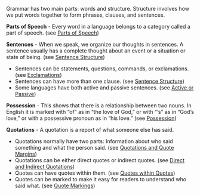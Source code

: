 
Grammar has two main parts: words and structure. Structure involves how we put words together to form phrases, clauses, and sentences.

**Parts of Speech** - Every word in a language belongs to a category called a part of speech.  (see [Parts of Speech](../figs-partsofspeech/01.md))

**Sentences** -  When we speak, we organize our thoughts in sentences. A sentence usually has a complete thought about an event or a situation or state of being. (see [Sentence Structure](../figs-sentences/01.md))

* Sentences can be statements, questions, commands, or exclamations. (see [Exclamations](../figs-sentencetypes/01.md))
* Sentences can have more than one clause. (see [Sentence Structure](../figs-sentences/01.md))
* Some languages have both active and passive sentences. (see [Active or Passive](../figs-activepassive/01.md))

**Possession** - This shows that there is a relationship between two nouns. In English it is marked with “of” as in “the love of God,” or with “‘s” as in “God’s love,” or with a possessive pronoun as in “his love.” (see [Possession](../figs-possession/01.md))

**Quotations** -  A quotation is a report of what someone else has said.

* Quotations normally have two parts: Information about who said something and what the person said. (see [Quotations and Quote Margins](../writing-quotations/01.md))
* Quotations can be either direct quotes or indirect quotes.  (see [Direct and Indirect Quotations](../figs-quotations/01.md))
* Quotes can have quotes within them. (see [Quotes within Quotes](../figs-quotesinquotes/01.md))
* Quotes can be marked to make it easy for readers to understand who said what. (see [Quote Markings](../figs-quotemarks/01.md))

